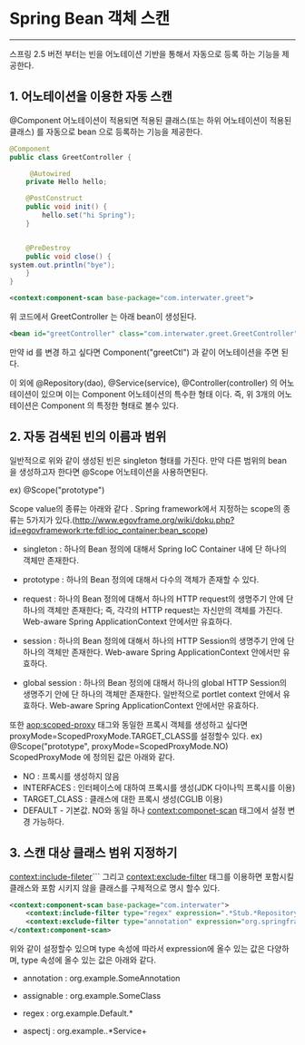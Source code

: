 # Spring Bean 객체 스캔 #
-------------------------------


스프링 2.5 버전 부터는 빈을 어노테이션 기반을 통해서 자동으로 등록 하는 기능을 제공한다.

## 1. 어노테이션을 이용한 자동 스캔

@Component 어노테이션이 적용되면 적용된 클래스(또는 하위 어노테이션이 적용된 클래스) 를 자동으로 bean 으로 등록하는 기능을 제공한다.

```java
@Component
public class GreetController {

	 @Autowired
	private Hello hello;

	@PostConstruct
	public void init() {
		hello.set("hi Spring");
	}


	@PreDestroy
	public void close() {
system.out.println("bye");
	}
}

```
```xml
<context:component-scan base-package="com.interwater.greet">
```

위 코드에서 GreetController 는 아래 bean이 생성된다.

```xml
<bean id="greetController" class="com.interwater.greet.GreetController">
```

만약 id 를 변경 하고 싶다면 Component("greetCtl") 과 같이 어노테이션을 주면 된다.

이 외에 @Repository(dao), @Service(service), @Controller(controller) 의 어노테이션이 있으며 이는 Component 어노테이션의 특수한 형태 이다. 즉, 위 3개의 어노테이션은 Component 의 특정한 형태로 볼수 있다.

## 2. 자동 검색된 빈의 이름과 범위

일반적으로 위와 같이 생성된 빈은 singleton 형태를 가진다. 만약 다른 범위의 bean 을 생성하고자 한다면 @Scope 어노테이션을 사용하면된다.

ex) @Scope("prototype")

Scope value의 종류는 아래와 같다 . 
Spring framework에서 지정하는 scope의 종류는 5가지가 있다.(http://www.egovframe.org/wiki/doku.php?id=egovframework:rte:fdl:ioc_container:bean_scope)

 - singleton : 하나의 Bean 정의에 대해서 Spring IoC Container 내에 단 하나의 객체만 존재한다.

 - prototype : 하나의 Bean 정의에 대해서 다수의 객체가 존재할 수 있다.

 - request : 하나의 Bean 정의에 대해서 하나의 HTTP request의 생명주기 안에 단 하나의 객체만 존재한다; 즉, 각각의 HTTP request는 자신만의 객체를 가진다. Web-aware Spring ApplicationContext 안에서만 유효하다.

 - session	: 하나의 Bean 정의에 대해서 하나의 HTTP Session의 생명주기 안에 단 하나의 객체만 존재한다. Web-aware Spring ApplicationContext 안에서만 유효하다.

 - global session	: 하나의 Bean 정의에 대해서 하나의 global HTTP Session의 생명주기 안에 단 하나의 객체만 존재한다. 일반적으로 portlet context 안에서 유효하다. Web-aware Spring ApplicationContext 안에서만 유효하다.

또한 <aop:scoped-proxy> 태그와 동일한 프록시 객체를 생성하고 싶다면 proxyMode=ScopedProxyMode.TARGET_CLASS를 설정할수 있다.
ex) @Scope("prototype", proxyMode=ScopedProxyMode.NO)
ScopedProxyMode 에 정의된 값은 아래와 같다.

 - NO : 프록시를 생성하지 않음
 - INTERFACES : 인터페이스에 대하여 프록시를 생성(JDK 다이나믹 프록시를 이용)
 - TARGET_CLASS : 클래스에 대한 프록시 생성(CGLIB 이용)
 - DEFAULT - 기본값. NO와 동일 하나 <context:componet-scan> 태그에서 설정 변경 가능하다.


## 3. 스캔 대상 클래스 범위 지정하기

 <context:include-fileter>``` 그리고 <context:exclude-filter> 태그를 이용하면  포함시킬 클래스와 포함 시키지 않을 클래스를 구체적으로 명시 할수 있다.

```xml
<context:component-scan base-package="com.interwater">
    <context:include-filter type="regex" expression=".*Stub.*Repository"/>
    <context:exclude-filter type="annotation" expression="org.springframework.stereotype.Repository"/>
</context:component-scan>
```

위와 같이 설정할수 있으며 type 속성에 따라서 expression에 올수 있는 값은 다양하며, type 속성에 올수 있는 값은 아래와 같다.

 - annotation	: org.example.SomeAnnotation

 - assignable	: org.example.SomeClass

 - regex	: org\.example\.Default.*

 - aspectj	: org.example..*Service+